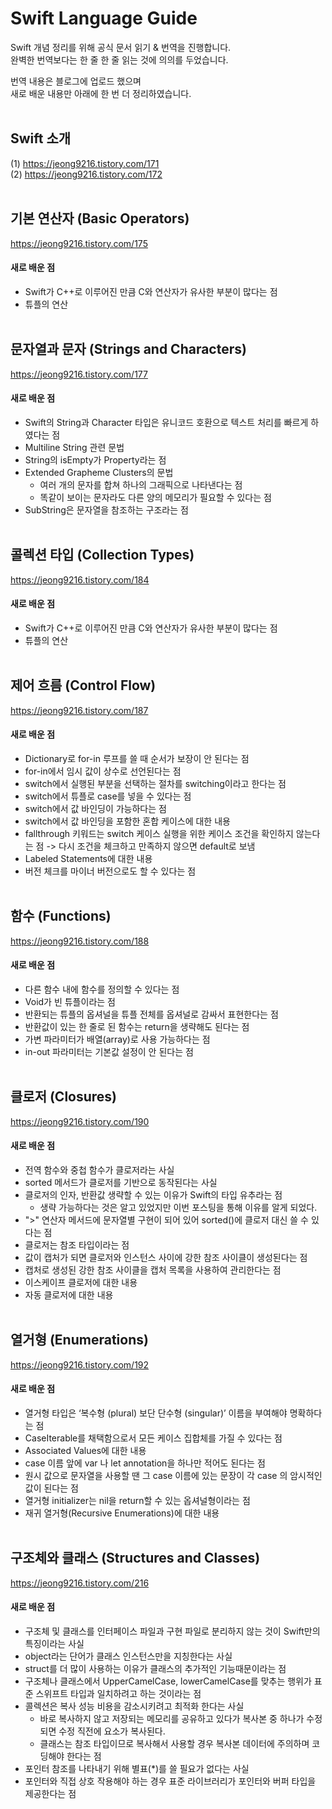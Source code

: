 # Swift Language Guide
Swift 개념 정리를 위해 공식 문서 읽기 & 번역을 진행합니다.  
완벽한 번역보다는 한 줄 한 줄 읽는 것에 의의를 두었습니다.

번역 내용은 블로그에 업로드 했으며  
새로 배운 내용만 아래에 한 번 더 정리하였습니다.
<br/><br/>

## Swift 소개
(1) https://jeong9216.tistory.com/171  
(2) https://jeong9216.tistory.com/172
<br/><br/>

## 기본 연산자 (Basic Operators)
https://jeong9216.tistory.com/175

#### 새로 배운 점
- Swift가 C++로 이루어진 만큼 C와 연산자가 유사한 부분이 많다는 점
- 튜플의 연산
<br/><br/>

## 문자열과 문자 (Strings and Characters)
https://jeong9216.tistory.com/177

#### 새로 배운 점
- Swift의 String과 Character 타입은 유니코드 호환으로 텍스트 처리를 빠르게 하였다는 점
- Multiline String 관련 문법
- String의 isEmpty가 Property라는 점
- Extended Grapheme Clusters의 문법
    - 여러 개의 문자를 합쳐 하나의 그래픽으로 나타낸다는 점
    - 똑같이 보이는 문자라도 다른 양의 메모리가 필요할 수 있다는 점
- SubString은 문자열을 참조하는 구조라는 점
<br/><br/>

## 콜렉션 타입 (Collection Types)
https://jeong9216.tistory.com/184

#### 새로 배운 점
- Swift가 C++로 이루어진 만큼 C와 연산자가 유사한 부분이 많다는 점
- 튜플의 연산
<br/><br/>

## 제어 흐름 (Control Flow)
https://jeong9216.tistory.com/187

#### 새로 배운 점
- Dictionary로 for-in 루프를 쓸 때 순서가 보장이 안 된다는 점
- for-in에서 임시 값이 상수로 선언된다는 점
- switch에서 실행된 부분을 선택하는 절차를 switching이라고 한다는 점
- switch에서 튜플로 case를 넣을 수 있다는 점
- switch에서 값 바인딩이 가능하다는 점
- switch에서 값 바인딩을 포함한 혼합 케이스에 대한 내용
- fallthrough 키워드는 switch 케이스 실행을 위한 케이스 조건을 확인하지 않는다는 점 -> 다시 조건을 체크하고 만족하지 않으면 default로 보냄
- Labeled Statements에 대한 내용
- 버전 체크를 마이너 버전으로도 할 수 있다는 점
<br/><br/>

## 함수 (Functions)
https://jeong9216.tistory.com/188

#### 새로 배운 점
- 다른 함수 내에 함수를 정의할 수 있다는 점
- Void가 빈 튜플이라는 점
- 반환되는 튜플의 옵셔널을 튜플 전체를 옵셔널로 감싸서 표현한다는 점
- 반환값이 있는 한 줄로 된 함수는 return을 생략해도 된다는 점
- 가변 파라미터가 배열(array)로 사용 가능하다는 점
- in-out 파라미터는 기본값 설정이 안 된다는 점
<br/><br/>

## 클로저 (Closures)
https://jeong9216.tistory.com/190  

#### 새로 배운 점
- 전역 함수와 중첩 함수가 클로저라는 사실
- sorted 메서드가 클로저를 기반으로 동작된다는 사실
- 클로저의 인자, 반환값 생략할 수 있는 이유가 Swift의 타입 유추라는 점
    - 생략 가능하다는 것은 알고 있었지만 이번 포스팅을 통해 이유를 알게 되었다.
- ">" 연산자 메서드에 문자열별 구현이 되어 있어 sorted()에 클로저 대신 쓸 수 있다는 점
- 클로저는 참조 타입이라는 점
- 값이 캡처가 되면 클로저와 인스턴스 사이에 강한 참조 사이클이 생성된다는 점
- 캡처로 생성된 강한 참조 사이클을 캡처 목록을 사용하여 관리한다는 점
- 이스케이프 클로저에 대한 내용
- 자동 클로저에 대한 내용
<br/><br/>

## 열거형 (Enumerations)
https://jeong9216.tistory.com/192

#### 새로 배운 점
- 열거형 타입은 ‘복수형 (plural) 보단 단수형 (singular)’ 이름을 부여해야 명확하다는 점
- CaseIterable를 채택함으로서 모든 케이스 집합체를 가질 수 있다는 점
- Associated Values에 대한 내용
- case 이름 앞에 var 나 let annotation을 하나만 적어도 된다는 점
- 원시 값으로 문자열을 사용할 땐 그 case 이름에 있는 문장이 각 case 의 암시적인 값이 된다는 점
- 열거형 initializer는 nil을 return할 수 있는 옵셔널형이라는 점
- 재귀 열거형(Recursive Enumerations)에 대한 내용
<br/><br/>

## 구조체와 클래스 (Structures and Classes)
https://jeong9216.tistory.com/216

#### 새로 배운 점
- 구조체 및 클래스를 인터페이스 파일과 구현 파일로 분리하지 않는 것이 Swift만의 특징이라는 사실
- object라는 단어가 클래스 인스턴스만을 지칭한다는 사실
- struct를 더 많이 사용하는 이유가 클래스의 추가적인 기능때문이라는 점
- 구조체나 클래스에서 UpperCamelCase, lowerCamelCase를 맞추는 행위가 표준 스위프트 타입과 일치하려고 하는 것이라는 점
- 콜렉션은 복사 성능 비용을 감소시키려고 최적화 한다는 사실
    - 바로 복사하지 않고 저장되는 메모리를 공유하고 있다가 복사본 중 하나가 수정되면 수정 직전에 요소가 복사된다.
    - 클래스는 참조 타입이므로 복사해서 사용할 경우 복사본 데이터에 주의하며 코딩해야 한다는 점
- 포인터 참조를 나타내기 위해 별표(*)를 쓸 필요가 없다는 사실
- 포인터와 직접 상호 작용해야 하는 경우 표준 라이브러리가 포인터와 버퍼 타입을 제공한다는 점
<br/><br/>

